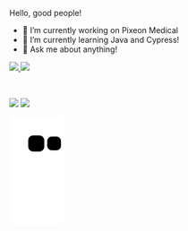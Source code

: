 Hello, good people! 

- 🔭 I’m currently working on Pixeon Medical
- 🌱 I’m currently learning Java and Cypress!
- 💬 Ask me about anything!  


 <div>
  <a href="https://github.com/fbasagni">
  <img height="180em" src="https://github-readme-stats.vercel.app/api?username=fbasagni&show_icons=true&theme=dracula&include_all_commits=true&count_private=true"/>
  <img height="180em" src="https://github-readme-stats.vercel.app/api/top-langs/?username=fbasagni&layout=compact&langs_count=7&theme=dracula"/>
</div>
  
<div style="display: inline_block"><br>
  
  ##  
   
<div> 
  <a href = "mailto:franbasagni@gmail.com"><img src="https://img.shields.io/badge/-Gmail-%23333?style=for-the-badge&logo=gmail&logoColor=white" target="_blank"></a>
  <a href="https://www.linkedin.com/in/francine-basagni-50879a70/" target="_blank"><img src="https://img.shields.io/badge/-LinkedIn-%230077B5?style=for-the-badge&logo=linkedin&logoColor=white" target="_blank"></a> 
 
  ![Snake animation](https://github.com/rafaballerini/rafaballerini/blob/output/github-contribution-grid-snake.svg)
 
</div>
